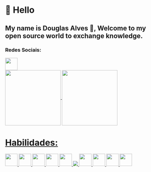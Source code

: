 
# 👋 Hello 
## My name is Douglas Alves :adult:, Welcome to my open source world to exchange knowledge.

<!---
Douglas-00/Douglas-00 is a ✨ special ✨ repository because its `README.md` (this file) appears on your GitHub profile.
You can click the Preview link to take a look at your changes.
--->
### Redes Sociais:
<a href="https://www.linkedin.com/in/douglas-alves-b3b901179/">
 <img src="https://cdn.jsdelivr.net/gh/devicons/devicon/icons/linkedin/linkedin-original.svg" width=40 margin=10>
</a>

<br>
<div style="display:inline">
  <a href="https://github.com/Douglas-00">
  <img height="180em"   align="center" src="https://github-readme-stats.vercel.app/api?username=Douglas-00&show_icons=true&theme=jolly&include_all_commits=true&count_private=true">
  <img height="180em"  align="center" src="https://github-readme-stats.vercel.app/api/top-langs/?username=Douglas-00&&layout=compact&hide=shell&theme=jolly">

 
</div>
 <br>



# Habilidades:
<div style="display:inline">
 <img src="https://cdn.jsdelivr.net/gh/devicons/devicon/icons/html5/html5-original.svg" width=40 margin=10>
 <img src="https://cdn.jsdelivr.net/gh/devicons/devicon/icons/css3/css3-original.svg" width=40 margin=10>
 <img src="https://cdn.jsdelivr.net/gh/devicons/devicon/icons/bootstrap/bootstrap-plain.svg" width=40 margin=10>
 <img src="https://cdn.jsdelivr.net/gh/devicons/devicon/icons/mongodb/mongodb-original.svg" / width=40 margin=10>
 <img src="https://cdn.jsdelivr.net/gh/devicons/devicon/icons/react/react-original.svg" width=40 margin=10/>
 <img src="https://cdn.jsdelivr.net/gh/devicons/devicon/icons/angularjs/angularjs-original.svg" />
 <img src="https://cdn.jsdelivr.net/gh/devicons/devicon/icons/vuejs/vuejs-original.svg" width=40 margin=10/>
 <img src="https://cdn.jsdelivr.net/gh/devicons/devicon/icons/javascript/javascript-original.svg" width=40 margin=10>
 <link rel="stylesheet" href="https://cdn.jsdelivr.net/gh/devicons/devicon@v2.14.0/devicon.min.css" width=40 margin=10>
 <link rel="stylesheet" href="https://cdn.jsdelivr.net/gh/devicons/devicon@v2.14.0/devicon.min.css" width=40 margin=10>
 <link rel="stylesheet" href="https://cdn.jsdelivr.net/gh/devicons/devicon@v2.14.0/devicon.min.css" width=40 margin=10>
 
  <img src="https://cdn.jsdelivr.net/gh/devicons/devicon/icons/mysql/mysql-original.svg" width=40 margin=10>
 
 <img src="https://cdn.jsdelivr.net/gh/devicons/devicon/icons/postgresql/postgresql-original.svg" width=40 margin=10>
</div>

<br>










